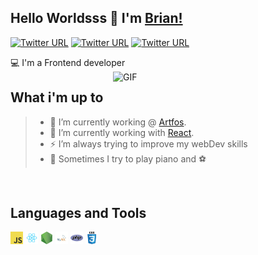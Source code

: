 ## Hello Worldsss 🚀 I'm [Brian!](#)
<!-- # = linkPortfolio-->
<!--https://shields.io/-->
<a href="https://www.twitter.com/b_herbasmontero">![Twitter URL](https://img.shields.io/twitter/url?color=%23f02255&label=b_herbasmontero&logo=twitter&style=flat-square&url=https%3A%2F%2Ftwitter.com%2Fb_herbasmontero)</a>
<a href="https://www.instagram.com/b_herbasmontero">![Twitter URL](https://img.shields.io/twitter/url?color=%23e034a1&label=Instagram&logo=instagram&logoColor=%23e034a1&style=flat-square&url=https%3A%2F%2Fwww.instagram.com%2Fb_herbasmontero%2F)</a>
<a href="https://www.linkedin.com/in/brian-herbas-montero">![Twitter URL](https://img.shields.io/twitter/url?color=%233484e0&label=LinkedIn&logo=LinkedIn&logoColor=%233484e0&style=flat-square&url=https%3A%2F%2Fwww.linkedin.com%2Fin%2Fbrian-herbas-montero)</a>

💻 I'm a Frontend developer
<br>
<img align="right" alt="GIF" src="https://cdn3.dumpor.com/view?q=zgjZmJ2N9QWaz91Yu9lJ4MUQzITRxYTPl9mJB5EVVlkaM5kW5U3VClzNSlWY5FnT1NHOht0dhl0X49UW6p0NkZHMhR0N08FVB9FMw0DavZCNtcTPiN2YmEUQBFkQn1EMkZmQB1TbkVmJTlzNUZXOYF0bJlmTJh0Tx8Gb31zYo92Xj52XmQDMx0DdhN2Xj52Xm02bj5SbhJ3ZhR3culmbkNmLx0iMuJXYtQnblRnbvN2c9QHafNmbf9zZwpmLu9VO0MTN2ETOwkDNxMDNzQjMxAjMfBjN5kzM5QjNygjN1ATOz8FO1QjN1kDO28SNzU2L1ETL1gDOy4SM1Q3L29SbvNmLtFmcnFGdz5WauR2YuETLy4mch1CduVGdu92Yz9yL6MHc0RHa" width="340px" />

## What i'm up to

>- 🔭 I’m currently working @ [Artfos](https://www.artfos.com.ar/).
>- 🌱 I’m currently working with [React](https://reactjs.org).
>- ⚡ I’m always trying to improve my webDev skills
>- 🎹 Sometimes I try to play piano and ⚽

<br>

## Languages and Tools
<code><img height="20" src="https://raw.githubusercontent.com/github/explore/80688e429a7d4ef2fca1e82350fe8e3517d3494d/topics/javascript/javascript.png"></code>
<code><img height="20" src="https://raw.githubusercontent.com/github/explore/80688e429a7d4ef2fca1e82350fe8e3517d3494d/topics/react/react.png"></code>
<code><img height="20" src="https://raw.githubusercontent.com/github/explore/80688e429a7d4ef2fca1e82350fe8e3517d3494d/topics/nodejs/nodejs.png"></code>
<code><img height="20" src="https://raw.githubusercontent.com/github/explore/80688e429a7d4ef2fca1e82350fe8e3517d3494d/topics/mysql/mysql.png"></code>
<code><img height="20" src="https://raw.githubusercontent.com/github/explore/80688e429a7d4ef2fca1e82350fe8e3517d3494d/topics/php/php.png"></code>
<code><img height="20" src="https://raw.githubusercontent.com/github/explore/80688e429a7d4ef2fca1e82350fe8e3517d3494d/topics/css/css.png"></code>
